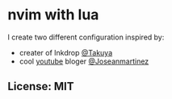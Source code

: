 # nvim with lua
  
I create two different configuration inspired by:
- creater of Inkdrop [@Takuya](https://github.com/craftzdog/craftzdog-homepage) 
- cool [youtube](https://www.youtube.com/@joseanmartinez) bloger [@Joseanmartinez](https://github.com/josean-dev)  
  
## License: MIT  

